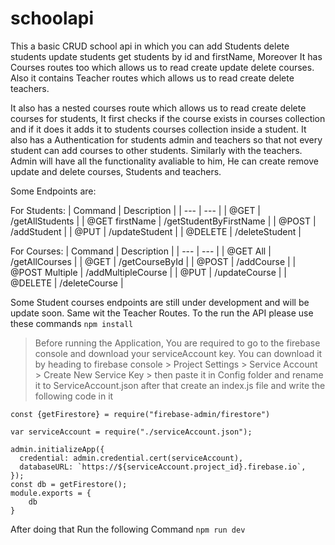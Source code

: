 # schoolapi

This a basic CRUD school api in which you can add Students delete students update students get students by id and firstName, Moreover It has Courses routes too which allows us to read create update delete courses. Also it contains Teacher routes which allows us to read create delete teachers.

It also has a nested courses route which allows us to read create delete courses for students, It first checks if the course exists in courses collection and if it does it adds it to students courses collection inside a student. It also has a Authentication for students admin and teachers so that not every student can add courses to other students. Similarly with the teachers. Admin will have all the functionality avaliable to him, He can create remove update and delete courses, Students and teachers.

Some Endpoints are:

For Students:
| Command | Description |
| --- | --- |
| @GET |  /getAllStudents |
| @GET firstName  | /getStudentByFirstName |
| @POST  | /addStudent |
| @PUT | /updateStudent |
| @DELETE  | /deleteStudent |

For Courses:
| Command | Description |
| --- | --- |
| @GET All |  /getAllCourses |
| @GET  | /getCourseById |
| @POST  | /addCourse |
| @POST Multiple | /addMultipleCourse |
| @PUT | /updateCourse |
| @DELETE  | /deleteCourse |



Some Student courses endpoints are still under development and will be update soon. Same wit the Teacher Routes.
To the run the API please use these commands 
```npm install``` 
>Before running the Application, You are required to go to the firebase console and download your serviceAccount key. You can download it by heading to firebase console > Project Settings > Service Account > Create New Service Key > then paste it in Config folder and rename it to ServiceAccount.json after that create an index.js file and write the following code in it
```var admin = require("firebase-admin");
const {getFirestore} = require("firebase-admin/firestore")

var serviceAccount = require("./serviceAccount.json");

admin.initializeApp({
  credential: admin.credential.cert(serviceAccount),
  databaseURL: `https://${serviceAccount.project_id}.firebase.io`,
});
const db = getFirestore();
module.exports = {
    db
}
```
After doing that Run the following Command
```npm run dev```
